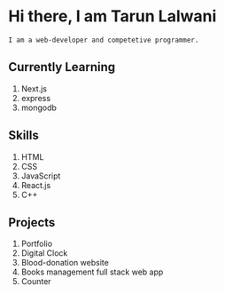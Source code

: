 # Hi there, I am Tarun Lalwani

```
I am a web-developer and competetive programmer.
```

## Currently Learning
1. Next.js
2. express
3. mongodb

## Skills
1. HTML
2. CSS
3. JavaScript
4. React.js
5. C++

## Projects
1. Portfolio
2. Digital Clock
3. Blood-donation website
4. Books management full stack web app
5. Counter
